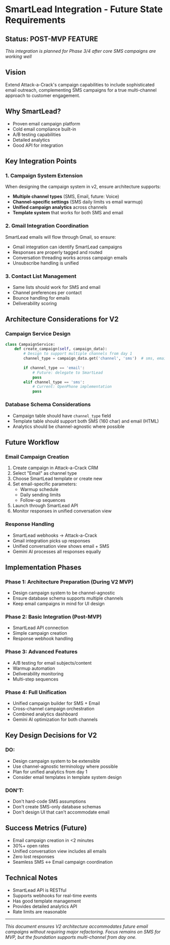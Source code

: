# SmartLead Integration - Future State Requirements

## Status: POST-MVP FEATURE
*This integration is planned for Phase 3/4 after core SMS campaigns are working well*

## Vision
Extend Attack-a-Crack's campaign capabilities to include sophisticated email outreach, complementing SMS campaigns for a true multi-channel approach to customer engagement.

## Why SmartLead?
- Proven email campaign platform
- Cold email compliance built-in
- A/B testing capabilities
- Detailed analytics
- Good API for integration

## Key Integration Points

### 1. Campaign System Extension
When designing the campaign system in v2, ensure architecture supports:
- **Multiple channel types** (SMS, Email, future: Voice)
- **Channel-specific settings** (SMS daily limits vs email warmup)
- **Unified campaign analytics** across channels
- **Template system** that works for both SMS and email

### 2. Gmail Integration Coordination
SmartLead emails will flow through Gmail, so ensure:
- Gmail integration can identify SmartLead campaigns
- Responses are properly tagged and routed
- Conversation threading works across campaign emails
- Unsubscribe handling is unified

### 3. Contact List Management
- Same lists should work for SMS and email
- Channel preferences per contact
- Bounce handling for emails
- Deliverability scoring

## Architecture Considerations for V2

### Campaign Service Design
```python
class CampaignService:
    def create_campaign(self, campaign_data):
        # Design to support multiple channels from day 1
        channel_type = campaign_data.get('channel', 'sms')  # sms, email, multi
        
        if channel_type == 'email':
            # Future: delegate to SmartLead
            pass
        elif channel_type == 'sms':
            # Current: OpenPhone implementation
            pass
```

### Database Schema Considerations
- Campaign table should have `channel_type` field
- Template table should support both SMS (160 char) and email (HTML)
- Analytics should be channel-agnostic where possible

## Future Workflow

### Email Campaign Creation
1. Create campaign in Attack-a-Crack CRM
2. Select "Email" as channel type
3. Choose SmartLead template or create new
4. Set email-specific parameters:
   - Warmup schedule
   - Daily sending limits
   - Follow-up sequences
5. Launch through SmartLead API
6. Monitor responses in unified conversation view

### Response Handling
- SmartLead webhooks → Attack-a-Crack
- Gmail integration picks up responses
- Unified conversation view shows email + SMS
- Gemini AI processes all responses equally

## Implementation Phases

### Phase 1: Architecture Preparation (During V2 MVP)
- Design campaign system to be channel-agnostic
- Ensure database schema supports multiple channels
- Keep email campaigns in mind for UI design

### Phase 2: Basic Integration (Post-MVP)
- SmartLead API connection
- Simple campaign creation
- Response webhook handling

### Phase 3: Advanced Features
- A/B testing for email subjects/content
- Warmup automation
- Deliverability monitoring
- Multi-step sequences

### Phase 4: Full Unification
- Unified campaign builder for SMS + Email
- Cross-channel campaign orchestration
- Combined analytics dashboard
- Gemini AI optimization for both channels

## Key Design Decisions for V2

### DO:
- Design campaign system to be extensible
- Use channel-agnostic terminology where possible
- Plan for unified analytics from day 1
- Consider email templates in template system design

### DON'T:
- Don't hard-code SMS assumptions
- Don't create SMS-only database schemas
- Don't design UI that can't accommodate email

## Success Metrics (Future)
- Email campaign creation in <2 minutes
- 30%+ open rates
- Unified conversation view includes all emails
- Zero lost responses
- Seamless SMS ↔ Email campaign coordination

## Technical Notes
- SmartLead API is RESTful
- Supports webhooks for real-time events
- Has good template management
- Provides detailed analytics API
- Rate limits are reasonable

---

*This document ensures V2 architecture accommodates future email campaigns without requiring major refactoring. Focus remains on SMS for MVP, but the foundation supports multi-channel from day one.*